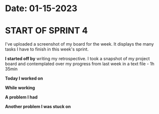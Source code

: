 # Date: 01-15-2023

# START OF SPRINT 4

I've uploaded a screenshot of my board for the week. It displays the many tasks I have to finish in this week's sprint.

**I started off by** writing my retrospective. I took a snapshot of my project board and contemplated over my progress from last week in a text file - 1h 35min

**Today I worked on** 


**While working** 

**A problem I had** 

**Another problem I was stuck on**